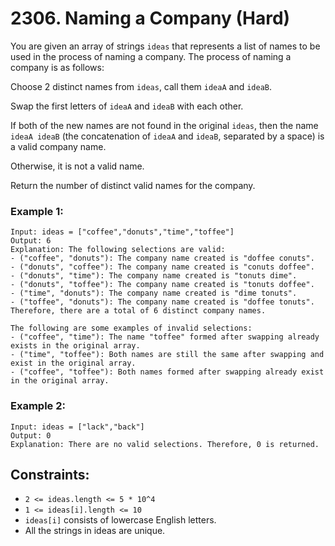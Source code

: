 # 2306. Naming a Company (Hard)

You are given an array of strings `ideas` that represents a list of names to be used in the process of naming a company. The process of naming a company is as follows:

Choose 2 distinct names from `ideas`, call them `ideaA` and `ideaB`.

Swap the first letters of `ideaA` and `ideaB` with each other.

If both of the new names are not found in the original `ideas`, then the name `ideaA ideaB` (the concatenation of `ideaA` and `ideaB`, separated by a space) is a valid company name.

Otherwise, it is not a valid name.

Return the number of distinct valid names for the company.

### Example 1:

```
Input: ideas = ["coffee","donuts","time","toffee"]
Output: 6
Explanation: The following selections are valid:
- ("coffee", "donuts"): The company name created is "doffee conuts".
- ("donuts", "coffee"): The company name created is "conuts doffee".
- ("donuts", "time"): The company name created is "tonuts dime".
- ("donuts", "toffee"): The company name created is "tonuts doffee".
- ("time", "donuts"): The company name created is "dime tonuts".
- ("toffee", "donuts"): The company name created is "doffee tonuts".
Therefore, there are a total of 6 distinct company names.

The following are some examples of invalid selections:
- ("coffee", "time"): The name "toffee" formed after swapping already exists in the original array.
- ("time", "toffee"): Both names are still the same after swapping and exist in the original array.
- ("coffee", "toffee"): Both names formed after swapping already exist in the original array.
```

### Example 2:

```
Input: ideas = ["lack","back"]
Output: 0
Explanation: There are no valid selections. Therefore, 0 is returned.
```

## Constraints:

- `2 <= ideas.length <= 5 * 10^4`
- `1 <= ideas[i].length <= 10`
- `ideas[i]` consists of lowercase English letters.
- All the strings in ideas are unique.

